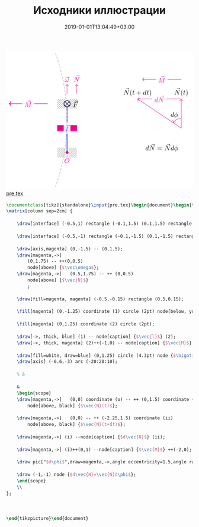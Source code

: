 ﻿---
title: "Исходники иллюстрации"
type: "notpost"
date:  2019-01-01T13:04:49+03:00
---
<a class="imag2" href="/cook/gallery/tikzpict_385c9677cc30090dce73e92cf15e686f.tex"><img src="/cook/gallery/tikzpict_385c9677cc30090dce73e92cf15e686f.pdf.jpg" alt=""></a>
<a href="/cook/gallery/pre">pre.tex</a>
```tex
\documentclass[tikz]{standalone}\input{pre.tex}\begin{document}\begin{tikzpicture}
\matrix[column sep=2cm] {

	\draw[interface] (-0.5,1) rectangle (-0.1,1.5) (0.1,1.5) rectangle (0.5,1);

	\draw[interface] (-0.5,-1) rectangle (-0.1,-1.5) (0.1,-1.5) rectangle (0.5,-1);

	\draw[axis,magenta] (0,-1.5) -- (0,1.5);
	\draw[magenta,->] 
		(0,1.75) -- ++(0,0.5) 
		node[above] {$\vec\omega$};
	\draw[magenta,->]	(0.5,1.75) -- ++ (0,0.5)
		node[above] {$\vec{N}$} 
		;

	\draw[fill=magenta, magenta] (-0.5,-0.15) rectangle (0.5,0.15);

	\fill[magenta] (0,-1.25) coordinate (1) circle (2pt) node[below, yshift=-0.5em] {$O$};

	\fill[magenta] (0,1.25) coordinate (2) circle (2pt);

	\draw[->, thick, blue] (1) -- node[caption] {$\vec{l}$} (2);
	\draw[->, thick, magenta] (2)++(-1,0) -- node[caption] {$\vec{M}$} ++(-2,0);  

	\draw[fill=white, draw=blue] (0,1.25) circle (4.3pt) node {$\bigotimes$} node[right, xshift=0.5em] {$\vec{F}$};
    \draw[axis] (-0.6,-3) arc (-20:20:10);

    % &

    &    
    \begin{scope}
	\draw[magenta,->]	(0,0) coordinate (o) -- ++ (0,1.5) coordinate (i)
		node[above, black] {$\vec{N}(t)$};

	\draw[magenta,->]	(0,0) -- ++ (-2.25,1.5) coordinate (ii)
		node[above, black] {$\vec{N}(t+dt)$};		

	\draw[magenta,->] (i) --node[caption] {$d\vec{N}$} (ii);	

	\draw[magenta,->] (i)++(0,1) --node[caption] {$\vec{M}$} ++(-2,0);	

	\draw pic["$d\phi$",draw=magenta,->,angle eccentricity=1.5,angle radius=0.5cm] {angle=i--o--ii};    	

	\draw (-1,-1) node {$d\vec{N}=\vec{N}d\phi$};
    \end{scope}    
    \\
};
	
		

\end{tikzpicture}\end{document}
```